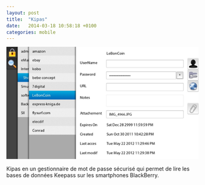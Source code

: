 ```yaml
---
layout: post
title:  "Kipas"
date:   2014-03-18 10:58:18 +0100
categories: mobile
---
```

![Kipas](/assets/kipas.png)

Kipas en un gestionnaire de mot de passe sécurisé qui permet de lire les bases de données Keepass sur les smartphones BlackBerry.
